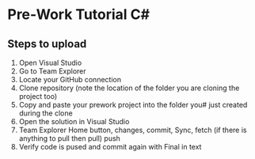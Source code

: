 # Pre-Work Tutorial C#

## Steps to upload
1. Open Visual Studio
2. Go to Team Explorer
3. Locate your GitHub connection
4. Clone repository (note the location of the folder you are cloning the project too)
5. Copy and paste your prework project into the folder you#
just created during the clone
6. Open the solution in Visual Studio
7. Team Explorer Home button, changes, commit, Sync, fetch (if there is anything to pull then pull) push 
8. Verify code is pused and commit again with Final in text
